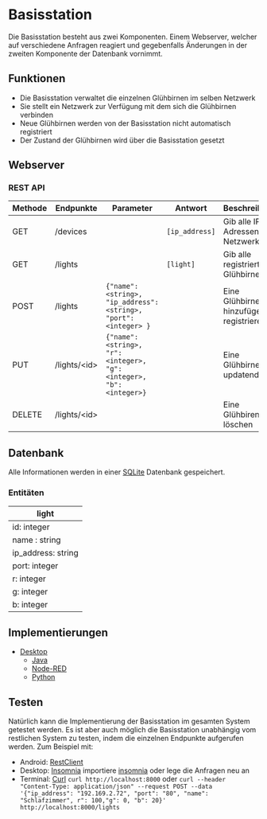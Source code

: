# Basisstation

Die Basisstation besteht aus zwei Komponenten. Einem Webserver, welcher auf
verschiedene Anfragen reagiert und gegebenfalls Änderungen in der zweiten
Komponente der Datenbank vornimmt.

## Funktionen 

* Die Basisstation verwaltet die einzelnen Glühbirnen im selben Netzwerk
* Sie stellt ein Netzwerk zur Verfügung mit dem sich die Glühbirnen verbinden
* Neue Glühbirnen werden von der Basisstation nicht automatisch registriert
* Der Zustand der Glühbirnen wird über die Basisstation gesetzt

## Webserver

### REST API

| Methode | Endpunkte        | Parameter                             | Antwort               | Beschreibung                    |
|--------|-----------------|----------------------------------------|------------------------|--------------------------------|
| GET    | /devices        |                                        | `[ip_address]` | Gib alle IP-Adressen im Netzwerk |
| GET    | /lights        |                                        | `[light]` | Gib alle registrierten Glühbirnen |
| POST   | /lights         | `{"name": <string>, "ip_address": <string>, "port": <integer> }` |                        | Eine Glühbirne hinzufügen / registrieren               |
| PUT    | /lights/\<id\> | `{"name": <string>, "r": <integer>, "g": <integer>, "b": <integer>}`                   |                        | Eine Glühbirne updatend                 |
| DELETE | /lights/\<id\> |                                        |                        | Eine Glühbiren löschen                 |

## Datenbank

Alle Informationen werden in einer [SQLite](https://sqlite.org) Datenbank gespeichert.

### Entitäten

| light         |
|---------------|
| id: integer |
| name : string |
| ip_address: string   |
| port: integer |
| r: integer |
| g: integer |
| b: integer |

## Implementierungen

* [Desktop](desktop)
  * [Java](desktop/java)
  * [Node-RED](desktop/nodered)
  * [Python](desktop/python)

## Testen

Natürlich kann die Implementierung der Basisstation im gesamten System
getestet werden. Es ist aber auch möglich die Basisstation unabhängig vom
restlichen System zu testen, indem die einzelnen Endpunkte aufgerufen werden.
Zum Beispiel mit:

* Android: [RestClient](https://play.google.com/store/apps/details?id=com.app.restclient&hl=en_US)
* Desktop: [Insomnia](https://insomnia.rest) importiere [insomnia](insomnia.json) oder lege die Anfragen neu an
* Terminal: [Curl](https://curl.haxx.se/) `curl http://localhost:8000` oder `curl --header "Content-Type: application/json" --request POST --data '{"ip_address": "192.169.2.72", "port": "80", "name": "Schlafzimmer", r": 100,"g": 0, "b": 20}' http://localhost:8000/lights`
